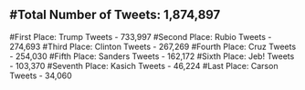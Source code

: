#Total Number of Tweets: 1,874,897 
---
#First Place: Trump Tweets - 733,997
#Second Place: Rubio Tweets - 274,693
#Third Place: Clinton Tweets - 267,269
#Fourth Place: Cruz Tweets - 254,030
#Fifth Place: Sanders Tweets - 162,172
#Sixth Place: Jeb! Tweets - 103,370
#Seventh Place: Kasich Tweets - 46,224
#Last Place: Carson Tweets - 34,060
